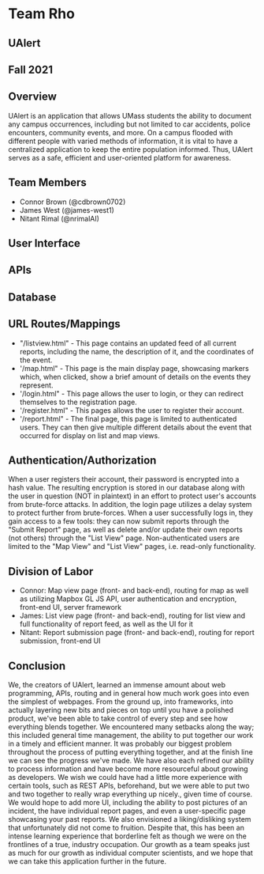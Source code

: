 # Team Rho
## UAlert
## Fall 2021

## Overview

UAlert is an application that allows UMass students the ability to document any campus occurrences, including but not limited to car accidents, police encounters, community events, and more. On a campus flooded with different people with varied methods of information, it is vital to have a centralized application to keep the entire population informed. Thus, UAlert serves as a safe, efficient and user-oriented platform for awareness.

## Team Members

* Connor Brown (@cdbrown0702)
* James West (@james-west1)
* Nitant Rimal (@nrimalAI)

## User Interface

## APIs

## Database

## URL Routes/Mappings

* "/listview.html" - This page contains an updated feed of all current reports, including the name, the description of it, and the coordinates of the event.
* '/map.html" - This page is the main display page, showcasing markers which, when clicked, show a brief amount of details on the events they represent. 
* '/login.html" - This page allows the user to login, or they can redirect themselves to the registration page.
* '/register.html" - This pages allows the user to register their account.
* '/report.html" - The final page, this page is limited to authenticated users. They can then give multiple different details about the event that occurred for display on list and map views.

## Authentication/Authorization

When a user registers their account, their password is encrypted into a hash value. The resulting encryption is stored in our database along with the user in question (NOT in plaintext) in an effort to protect user's accounts from brute-force attacks. In addition, the login page utilizes a delay system to protect further from brute-forces. When a user successfully logs in, they gain access to a few tools: they can now submit reports through the "Submit Report" page, as well as delete and/or update their own reports (not others) through the "List View" page. Non-authenticated users are limited to the "Map View" and "List View" pages, i.e. read-only functionality.

## Division of Labor

* Connor: Map view page (front- and back-end), routing for map as well as utilizing Mapbox GL JS API, user authentication and encryption, front-end UI, server framework
* James: List view page (front- and back-end), routing for list view and full functionality of report feed, as well as the UI for it
* Nitant: Report submission page (front- and back-end), routing for report submission, front-end UI

## Conclusion

We, the creators of UAlert, learned an immense amount about web programming, APIs, routing and in general how much work goes into even the simplest of webpages. From the ground up, into frameworks, into actually layering new bits and pieces on top until you have a polished product, we've been able to take control of every step and see how everything blends together. We encountered many setbacks along the way; this included general time management, the ability to put together our work in a timely and efficient manner. It was probably our biggest problem throughout the process of putting everything together, and at the finish line we can see the progress we've made. We have also each refined our ability to process information and have become more resourceful about growing as developers. We wish we could have had a little more experience with certain tools, such as REST APIs, beforehand, but we were able to put two and two together to really wrap everything up nicely., given time of course. We would hope to add more UI, including the ability to post pictures of an incident, the have individual report pages, and even a user-specific page showcasing your past reports. We also envisioned a liking/disliking system that unfortunately did not come to fruition. Despite that, this has been an intense learning experience that borderline felt as though we were on the frontlines of a true, industry occupation. Our growth as a team speaks just as much for our growth as individual computer scientists, and we hope that we can take this application further in the future.